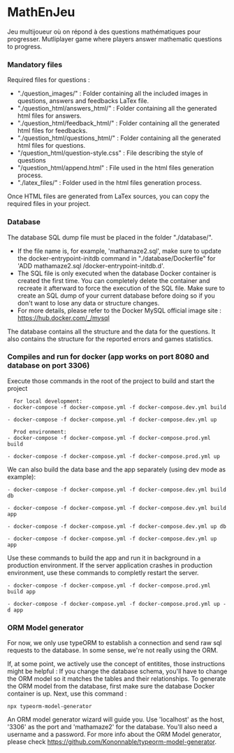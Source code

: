 # MathEnJeu

Jeu multijoueur où on répond à des questions mathématiques pour progresser.
Mutliplayer game where players answer mathematic questions to progress.

### Mandatory files

Required files for questions : 
 - "./question_images/" : Folder containing all the included images in questions, answers and feedbacks LaTex file.
 - "./question_html/answers_html/" : Folder containing all the generated html files for answers. 
 - "./question_html/feedback_html/" : Folder containing all the generated html files for feedbacks.
 - "./question_html/questions_html/" : Folder containing all the generated html files for questions.
 - "/question_html/question-style.css" : File describing the style of questions
 - "/question_html/append.html" : File used in the html files generation process.
 - "./latex_files/" : Folder used in the html files generation process.

Once HTML files are generated from LaTex sources, you can copy the required files in your project.

### Database
The database SQL dump file must be placed in the folder "./database/". 
 -  If the file name is, for example, 'mathamaze2.sql', make sure to update the docker-entrypoint-initdb command in "./database/Dockerfile" for 'ADD mathamaze2.sql /docker-entrypoint-initdb.d'.
 - The SQL file is only executed when the database Docker container is created the first time. You can completely delete the container and recreate it afterward to force the execution of the SQL file. Make sure to create an SQL dump of your current database before doing so if you don't want to lose any data or structure changes. 
 - For more details, please refer to the Docker MySQL official image site : https://hub.docker.com/_/mysql

The database contains all the structure and the data for the questions. It also contains the structure for the reported errors and games statistics.

### Compiles and run for docker (app works on port 8080 and database on port 3306)

Execute those commands in the root of the project to build and start the project

```
  For local development:
- docker-compose -f docker-compose.yml -f docker-compose.dev.yml build

- docker-compose -f docker-compose.yml -f docker-compose.dev.yml up
```

```
  Prod environment:
- docker-compose -f docker-compose.yml -f docker-compose.prod.yml build

- docker-compose -f docker-compose.yml -f docker-compose.prod.yml up
```

We can also build the data base and the app separately (using dev mode as example):

```
- docker-compose -f docker-compose.yml -f docker-compose.dev.yml build db

- docker-compose -f docker-compose.yml -f docker-compose.dev.yml build app

- docker-compose -f docker-compose.yml -f docker-compose.dev.yml up db

- docker-compose -f docker-compose.yml -f docker-compose.dev.yml up app
```

Use these commands to build the app and run it in background in a production environment. If the server application crashes in production environment, use these commands to completly restart the server.

```
- docker-compose -f docker-compose.yml -f docker-compose.prod.yml build app

- docker-compose -f docker-compose.yml -f docker-compose.prod.yml up -d app
```

### ORM Model generator

For now, we only use typeORM to establish a connection and send raw sql requests to the database. In some sense, we're not really using the ORM.

If, at some point, we actively use the concept of entitites, those instructions might be helpful : 
If you change the database schema, you'll have to change the ORM model so it matches the tables and their relationships.
To generate the ORM model from the database, first make sure the database Docker container is up.
Next, use this command :
```
npx typeorm-model-generator
```
An ORM model generator wizard will guide you. 
Use 'localhost' as the host, '3306' as the port and 'mathamaze2' for the database.
You'll also need a username and a password.
For more info about the ORM Model generator, please check https://github.com/Kononnable/typeorm-model-generator.
